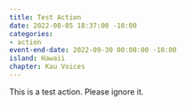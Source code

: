 ```yaml
---
title: Test Action
date: 2022-08-05 18:37:00 -10:00
categories:
- action
event-end-date: 2022-09-30 00:00:00 -10:00
island: Hawaii
chapter: Kau Voices
---
```


This is a test action. Please ignore it.